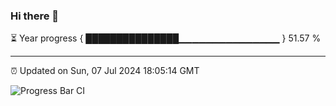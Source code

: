 ### Hi there 👋

⏳ Year progress { ███████████████▁▁▁▁▁▁▁▁▁▁▁▁▁▁▁ } 51.57 %

---

⏰ Updated on Sun, 07 Jul 2024 18:05:14 GMT

![Progress Bar CI](https://github.com/liununu/liununu/workflows/Progress%20Bar%20CI/badge.svg)
